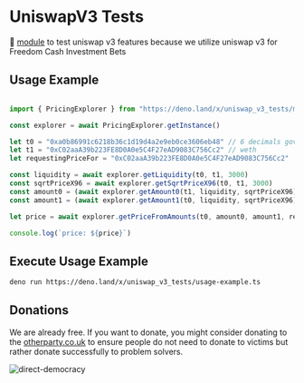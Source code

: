 # UniswapV3 Tests

🦕 [module](https://deno.land/x/uniswap_v3_tests) to test uniswap v3 features because we utilize uniswap v3 for Freedom Cash Investment Bets

## Usage Example

```ts

import { PricingExplorer } from "https://deno.land/x/uniswap_v3_tests/mod.ts"

const explorer = await PricingExplorer.getInstance()

let t0 = "0xa0b86991c6218b36c1d19d4a2e9eb0ce3606eb48" // 6 decimals government fraud
let t1 = "0xC02aaA39b223FE8D0A0e5C4F27eAD9083C756Cc2" // weth
let requestingPriceFor = "0xC02aaA39b223FE8D0A0e5C4F27eAD9083C756Cc2"

const liquidity = await explorer.getLiquidity(t0, t1, 3000)
const sqrtPriceX96 = await explorer.getSqrtPriceX96(t0, t1, 3000)
const amount0 = (await explorer.getAmount0(t1, liquidity, sqrtPriceX96)) 
const amount1 = (await explorer.getAmount1(t0, liquidity, sqrtPriceX96)) 

let price = await explorer.getPriceFromAmounts(t0, amount0, amount1, requestingPriceFor)

console.log(`price: ${price}`)

```

## Execute Usage Example
```sh
deno run https://deno.land/x/uniswap_v3_tests/usage-example.ts
```

## Donations
We are already free. If you want to donate, you might consider donating to the [otherparty.co.uk](https://www.otherparty.co.uk/donate-crypto-the-other-party) to ensure people do not need to donate to victims but rather donate successfully to problem solvers.  
  
![direct-democracy](https://github.com/michael-spengler/sleep/assets/145258627/fe97b7da-62b4-4cf6-9be0-7b03b2f3095a)  
